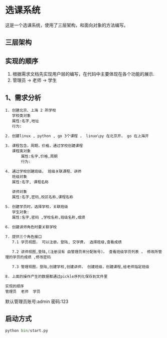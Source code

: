 # 选课系统

这是一个选课系统，使用了三层架构，和面向对象的方法编写。

## 三层架构

## 实现的顺序

1. 根据需求文档先实现用户层的编写，在代码中主要体现在各个功能的展示.
2. 管理员 -> 老师 -> 学生

## 1、需求分析

```text
1. 创建北京、上海 2 所学校
   学校类对象
   属性:名字,地址
   行为:

2. 创建linux , python , go 3个课程 ， linux\py 在北京开， go 在上海开

3. 课程包含，周期，价格，通过学校创建课程 
   课程类对象
       属性:名字,价格,周期
       行为:

4. 通过学校创建班级， 班级关联课程、讲师
   班级对象
   属性:名字, 课程名称

   讲师对象
   属性:名字,密码,校区名称,课程名称

5. 创建学员时，选择学校，关联班级
   学生对象:
   属性:名字,密码 ,学校名称,班级名称,成绩

6. 创建讲师角色时要关联学校 

7. 提供三个角色接口
   7.1 学员视图， 可以注册，登陆, 交学费， 选择班级,查看成绩

   7.2 讲师视图,登陆,(注册没有 由管理员来分配账号)， 查看班级学员列表 ， 修改所管理的学员的成绩 ,修改密码

   7.3 管理视图，登陆,创建学校,创建讲师， 创建班级，创建课程,给老师指定班级

8. 上面的操作产生的数据都通过pickle序列化保存到文件里

实现的顺序
管理员  老师  学员
```

默认管理员账号:admin
密码:123

## 启动方式

```python
python bin/start.py
```

